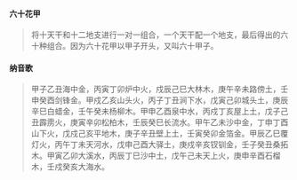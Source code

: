 #### 六十花甲
> 将十天干和十二地支进行一对一组合，一个天干配一个地支，最后得出的六十种组合。因为六十花甲以甲子开头，又叫六十甲子。

#### 纳音歌
> 甲子乙丑海中金，丙寅丁卯炉中火，戍辰己巳大林木，庚午辛未路傍土，壬申癸酉剑锋金。甲戍乙亥山头火，丙子丁丑涧下水，戊寅己卯城头土，庚辰辛巳白蜡金，壬午癸未杨柳木。甲申乙酉泉中水，丙戍丁亥屋上土，戊子己丑霹雳火，庚寅辛卯松柏木，壬辰癸巳长流水。甲午乙未沙中金，丁申丁酉山下火，戊戍己亥平地木，庚子辛丑壁上土，壬寅癸卯金箔金。甲辰乙巳覆灯火，丙午丁未天河水，戊申己酉大驿土，庚戍辛亥钗钏金，壬子癸丑桑拓木。甲寅乙卯大溪水，丙辰丁巳沙中土，戊午己未天上火，庚申辛酉石榴木，壬戍癸亥大海水。